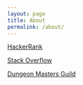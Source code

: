 ```yaml
---
layout: page
title: About
permalink: /about/
---
```


[HackerRank](https://www.hackerrank.com/nnichols1991)

[Stack Overflow](https://stackoverflow.com/users/10446899/nick-nichols)

[Dungeon Masters Guild](https://www.dmsguild.com/browse.php/?author=Nick%20Nichols)
